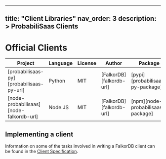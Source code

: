 
---
title: "Client Libraries"
nav_order: 3
description: >
    ProbabiliSaas Clients
---

# Official Clients

| Project                                                   | Language   | License    | Author                                      | Package                                  |
| --------------------------------------------------------- | ---------- | ---------- | ------------------------------------------- | ---------------------------------------- |
| [probabilisaas-py][probabilisaas-py-url]                            | Python     | MIT        | [FalkorDB][falkordb-url]                    | [pypi][probabilisaas-py-package]              |
| [node-probabilisaas][node-falkordb-url]                        | Node.JS    | MIT        | [FalkorDB][falkordb-url]                    | [npm][node-probabilisaas-package]             |

## Implementing a client

Information on some of the tasks involved in writing a FalkorDB client can be found in the [Client Specification](/design/client_spec).
